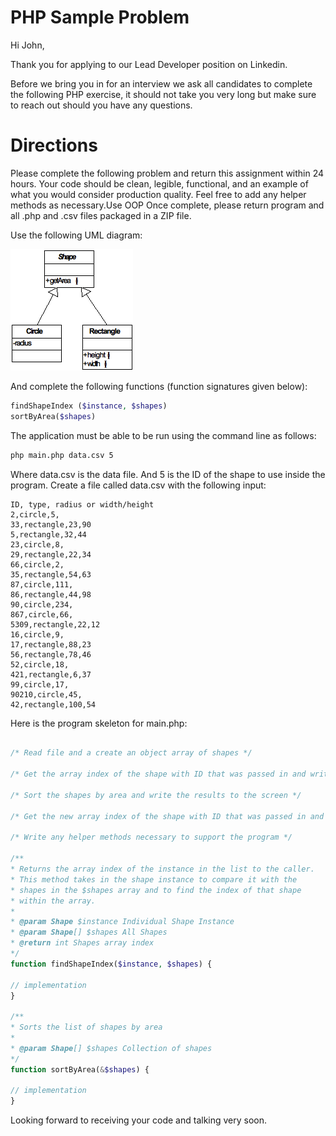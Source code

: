 PHP Sample Problem
=======

Hi John, 

Thank you for applying to our Lead Developer position on Linkedin. 

Before we bring you in for an interview we ask all candidates to complete the following PHP exercise, it should not take you very long but make sure to reach out should you have any questions. 


Directions
=======
Please complete the following problem and return this assignment within 24 hours. Your code should be clean, legible, functional, and an example of what you would consider production quality. Feel free to add any helper methods as necessary.Use OOP
Once complete, please return program and all .php and .csv files packaged in a ZIP file.


Use the following UML diagram:

<img src="https://raw.githubusercontent.com/jblossomweb/monabar/master/uml.png" />


And complete the following functions (function signatures given below):

```php
findShapeIndex ($instance, $shapes)
sortByArea($shapes)
```

The application must be able to be run using the command line as follows:

```sh
php main.php data.csv 5
```

Where data.csv is the data file. And 5 is the ID of the shape to use inside the program.
Create a file called data.csv with the following input:

```
ID, type, radius or width/height
2,circle,5,
33,rectangle,23,90
5,rectangle,32,44
23,circle,8,
29,rectangle,22,34
66,circle,2,
35,rectangle,54,63
87,circle,111,
86,rectangle,44,98
90,circle,234,
867,circle,66,
5309,rectangle,22,12
16,circle,9,
17,rectangle,88,23
56,rectangle,78,46
52,circle,18,
421,rectangle,6,37
99,circle,17,
90210,circle,45,
42,rectangle,100,54
```

Here is the program skeleton for main.php:

```php

/* Read file and a create an object array of shapes */

/* Get the array index of the shape with ID that was passed in and write to screen */

/* Sort the shapes by area and write the results to the screen */

/* Get the new array index of the shape with ID that was passed in and write to screen */

/* Write any helper methods necessary to support the program */

/**
* Returns the array index of the instance in the list to the caller.
* This method takes in the shape instance to compare it with the
* shapes in the $shapes array and to find the index of that shape
* within the array.
*
* @param Shape $instance Individual Shape Instance
* @param Shape[] $shapes All Shapes
* @return int Shapes array index
*/
function findShapeIndex($instance, $shapes) {

// implementation
}

/**
* Sorts the list of shapes by area
*
* @param Shape[] $shapes Collection of shapes
*/
function sortByArea(&$shapes) {

// implementation
}
```

Looking forward to receiving your code and talking very soon. 
